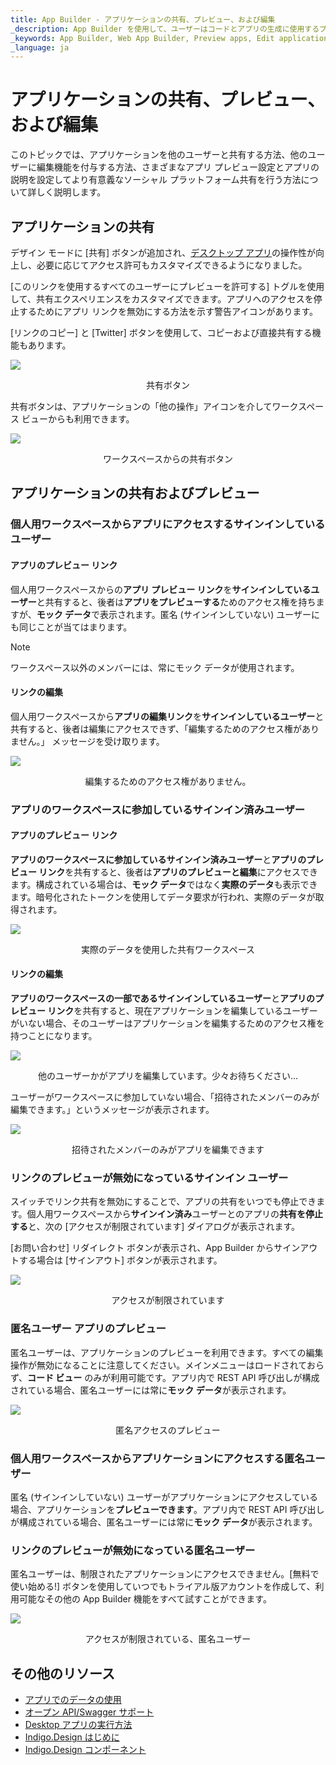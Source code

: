 ```yaml
---
title: App Builder - アプリケーションの共有、プレビュー、および編集 
_description: App Builder を使用して、ユーザーはコードとアプリの生成に使用するプラットフォームを選択できます。
_keywords: App Builder, Web App Builder, Preview apps, Edit applications, Share apps, アプリのプレビュー, アプリケーションの編集, アプリの共有
_language: ja
---
```

# アプリケーションの共有、プレビュー、および編集
このトピックでは、アプリケーションを他のユーザーと共有する方法、他のユーザーに編集機能を付与する方法、さまざまなアプリ プレビュー設定とアプリの説明を設定してより有意義なソーシャル プラットフォーム共有を行う方法について詳しく説明します。

## アプリケーションの共有
デザイン モードに [共有] ボタンが追加され、[デスクトップ アプリ](https://github.com/IgniteUI/app-builder-client/releases/tag/1.0.1)の操作性が向上し、必要に応じてアクセス許可もカスタマイズできるようになりました。 

[このリンクを使用するすべてのユーザーにプレビューを許可する] トグルを使用して、共有エクスペリエンスをカスタマイズできます。アプリへのアクセスを停止するためにアプリ リンクを無効にする方法を示す警告アイコンがあります。

[リンクのコピー] と [Twitter] ボタンを使用して、コピーおよび直接共有する機能もあります。

<img class="box-shadow" src="./images/share-edit-and-preview/share-and-preview-image-docfx.png" />
<p style="width: 100%; text-align:center;">共有ボタン</p>

共有ボタンは、アプリケーションの「他の操作」アイコンを介してワークスペース ビューからも利用できます。

<img class="box-shadow" src="./images/share-edit-and-preview/share-and-preview-image-workspace.PNG" />
<p style="width: 100%; text-align:center;">ワークスペースからの共有ボタン</p>

## アプリケーションの共有およびプレビュー

### 個人用ワークスペースからアプリにアクセスするサインインしているユーザー
#### アプリのプレビュー リンク
個人用ワークスペースからの**アプリ プレビュー リンク**を**サインインしているユーザー**と共有すると、後者は**アプリをプレビューする**ためのアクセス権を持ちますが、**モック データ**で表示されます。匿名 (サインインしていない) ユーザーにも同じことが当てはまります。

> [!NOTE]
> ワークスペース以外のメンバーには、常にモック データが使用されます。

#### リンクの編集
個人用ワークスペースから**アプリの編集リンク**を**サインインしているユーザー**と共有すると、後者は編集にアクセスできず、「編集するためのアクセス権がありません。」 メッセージを受け取ります。

<img class="box-shadow" src="./images/share-edit-and-preview/app-from-personal-workspace-signed-in-edit-link.PNG" />
<p style="width: 100%; text-align:center;">編集するためのアクセス権がありません。</p>

### アプリのワークスペースに参加しているサインイン済みユーザー
#### アプリのプレビュー リンク
**アプリのワークスペースに参加しているサインイン済みユーザー**と**アプリのプレビュー リンク**を共有すると、後者は**アプリのプレビューと編集**にアクセスできます。構成されている場合は、**モック データ**ではなく**実際のデータ**も表示できます。暗号化されたトークンを使用してデータ要求が行われ、実際のデータが取得されます。

<img class="box-shadow" src="./images/share-edit-and-preview/app-from-shared-workspace-signed-in-user-real-data.PNG" />
<p style="width: 100%; text-align:center;">実際のデータを使用した共有ワークスペース</p>

#### リンクの編集
**アプリのワークスペースの一部であるサインインしているユーザー**と**アプリのプレビュー リンク**を共有すると、現在アプリケーションを編集しているユーザーがいない場合、そのユーザーはアプリケーションを編集するためのアクセス権を持つことになります。

<img class="box-shadow" src="./images/share-edit-and-preview/hold-on-while-editing-app.PNG" />
<p style="width: 100%; text-align:center;">他のユーザーかがアプリを編集しています。少々お待ちください...</p>

ユーザーがワークスペースに参加していない場合、「招待されたメンバーのみが編集できます。」というメッセージが表示されます。

<img class="box-shadow" src="./images/share-edit-and-preview/only-invited-members-can-edit.PNG" />
<p style="width: 100%; text-align:center;">招待されたメンバーのみがアプリを編集できます</p>

### リンクのプレビューが無効になっているサインイン ユーザー
スイッチでリンク共有を無効にすることで、アプリの共有をいつでも停止できます。個人用ワークスペースから**サインイン済み**ユーザーとのアプリの**共有を停止する**と、次の [アクセスが制限されています] ダイアログが表示されます。

[お問い合わせ] リダイレクト ボタンが表示され、App Builder からサインアウトする場合は [サインアウト] ボタンが表示されます。

<img class="box-shadow" src="./images/share-edit-and-preview/app-from-personal-workspace-signed-in-disabled-link.PNG" />
<p style="width: 100%; text-align:center;">アクセスが制限されています</p>

### 匿名ユーザー アプリのプレビュー
匿名ユーザーは、アプリケーションのプレビューを利用できます。すべての編集操作が無効になることに注意してください。メインメニューはロードされておらず、**コード ビュー** のみが利用可能です。アプリ内で REST API 呼び出しが構成されている場合、匿名ユーザーには常に**モック データ**が表示されます。

<img class="box-shadow" src="./images/share-edit-and-preview/anonymous-access-no-edit.PNG" />
<p style="width: 100%; text-align:center;">匿名アクセスのプレビュー</p>

### 個人用ワークスペースからアプリケーションにアクセスする匿名ユーザー
匿名 (サインインしていない) ユーザーがアプリケーションにアクセスしている場合、アプリケーションを**プレビューできます**。アプリ内で REST API 呼び出しが構成されている場合、匿名ユーザーには常に**モック データ**が表示されます。

### リンクのプレビューが無効になっている匿名ユーザー
匿名ユーザーは、制限されたアプリケーションにアクセスできません。[無料で使い始める!] ボタンを使用していつでもトライアル版アカウントを作成して、利用可能なその他の App Builder 機能をすべて試すことができます。

<img class="box-shadow" src="./images/share-edit-and-preview/anonymous-access-disabled-share.PNG" />
<p style="width: 100%; text-align:center;">アクセスが制限されている、匿名ユーザー</p>

## その他のリソース

<div class="divider--half"></div>

* [アプリでのデータの使用](./using-data-in-your-app.md)
* [オープン API/Swagger サポート](open-api-swagger-support.md)
* [Desktop アプリの実行方法](running-desktop-app.md)
* [Indigo.Design はじめに](https://jp.infragistics.com/products/indigo-design/help/getting-started)
* [Indigo.Design コンポーネント](https://jp.infragistics.com/products/indigo-design/help/components/components-overview)

